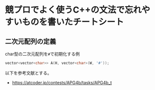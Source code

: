 # 競プロでよく使うC++の文法で忘れやすいものを書いたチートシート
## 二次元配列の定義
char型の二次元配列を`#`で初期化する例
```c++
vector<vector<char>> A(H, vector<char>(W, '#'));
```

以下を参考文献とする。
- https://atcoder.jp/contests/APG4b/tasks/APG4b_t
